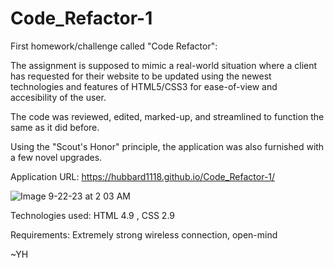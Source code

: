 # Code_Refactor-1
First homework/challenge called "Code Refactor":

The assignment is supposed to mimic a real-world situation where a client has requested for their website to be updated using 
the newest technologies and features of HTML5/CSS3 for ease-of-view and accesibility of the user. 

The code was reviewed, edited, marked-up, and streamlined to function the same as it did before. 

Using the "Scout's Honor" principle, the application was also furnished with a few novel upgrades. 


Application URL: https://hubbard1118.github.io/Code_Refactor-1/

![Image 9-22-23 at 2 03 AM](https://github.com/Hubbard1118/Code_Refactor-1/assets/145360277/fb9650c0-a05d-4293-9423-6839df7f6eba)

Technologies used: HTML 4.9 , CSS 2.9

Requirements: Extremely strong wireless connection, open-mind

~YH
